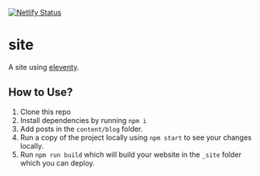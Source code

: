 [![Netlify Status](https://api.netlify.com/api/v1/badges/d11cabfb-6219-4073-8f62-bee1b79e484e/deploy-status)](https://app.netlify.com/sites/brave-ritchie-6a7937/deploys)


# site

A site using [eleventy](https://www.11ty.io/docs/).

## How to Use?

1. Clone this repo 
2. Install dependencies by running `npm i` 
3. Add posts in the `content/blog` folder. 
4. Run a copy of the project locally using `npm start` to see your changes locally.
5. Run `npm run build` which will build your website in the `_site` folder which you can deploy.
